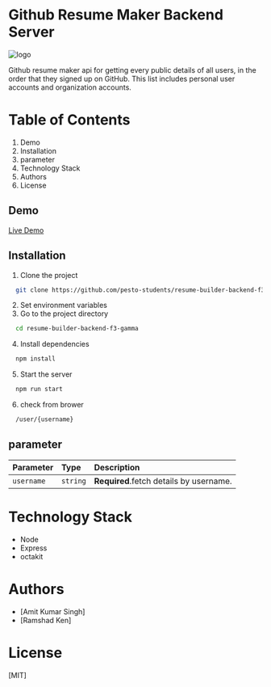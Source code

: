 
# Github Resume Maker Backend Server

![logo](https://user-images.githubusercontent.com/76247705/164281597-2cb70d17-24e7-41a2-ad3c-da3ac06c67a6.jpg)


Github resume maker api for getting every public details of all users, in the order that they signed up on GitHub. This list includes personal user accounts and organization accounts.

# Table of Contents
1. Demo
2. Installation
3. parameter
4. Technology Stack
5. Authors
6. License


## Demo 
[Live Demo](https://github-resume-maker.herokuapp.com/user/fabpot)


## Installation

1. Clone the project
```bash
  git clone https://github.com/pesto-students/resume-builder-backend-f3-gamma.git
```
2. Set environment variables
3. Go to the project directory
```bash
  cd resume-builder-backend-f3-gamma
```
4. Install dependencies
```bash
  npm install
```
5. Start the server
```bash
  npm run start
```
6. check from brower
```bash
  /user/{username}
```

## parameter 

| Parameter | Type     | Description                       |
| :-------- | :------- | :-------------------------------- |
| `username`      | `string` | **Required**.fetch details by username. |

# Technology Stack
   * Node
   * Express
   * octakit


# Authors
* [Amit Kumar Singh]
* [Ramshad Ken]


# License
[MIT]